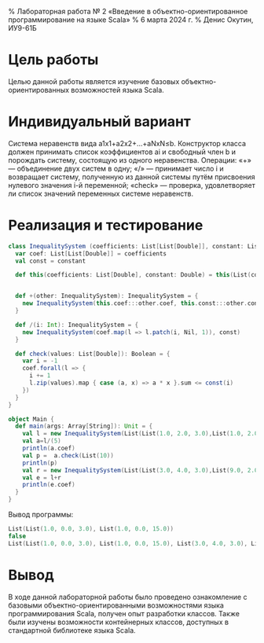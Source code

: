 % Лабораторная работа № 2 «Введение в объектно-ориентированное программирование
  на языке Scala»
% 6 марта 2024 г.
% Денис Окутин, ИУ9-61Б

# Цель работы
Целью данной работы является изучение базовых объектно-ориентированных 
возможностей языка Scala.

# Индивидуальный вариант
Система неравенств вида a1x1+a2x2+…+aNxN≤b. Конструктор класса должен принимать список 
коэффициентов ai и свободный член b и порождать систему, состоящую из одного неравенства.
Операции: «+» — объединение двух систем в одну; «/» — принимает число i и возвращает систему,
полученную из данной системы путём присвоения нулевого значения i-й переменной; 
«check» — проверка, удовлетворяет ли список значений переменных системе неравенств.

# Реализация и тестирование

```scala
class InequalitySystem (coefficients: List[List[Double]], constant: List[Double]) {
  var coef: List[List[Double]] = coefficients
  val const = constant

  def this(coefficients: List[Double], constant: Double) = this(List(coefficients), List(constant))


  def +(other: InequalitySystem): InequalitySystem = {
    new InequalitySystem(this.coef:::other.coef, this.const:::other.const)
  }

  def /(i: Int): InequalitySystem = {
    new InequalitySystem(coef.map(l => l.patch(i, Nil, 1)), const)
  }

  def check(values: List[Double]): Boolean = {
    var i = -1
    coef.forall(l => {
      i += 1
      l.zip(values).map { case (a, x) => a * x }.sum <= const(i)
    })
  }
}

object Main {
  def main(args: Array[String]): Unit = {
    val l = new InequalitySystem(List(List(1.0, 2.0, 3.0),List(1.0, 2.0, 15.0)), List(10.0,9.0))
    val a=l/(5)
    println(a.coef)
    val p =  a.check(List(10))
    println(p)
    val r = new InequalitySystem(List(List(3.0, 4.0, 3.0),List(9.0, 2.0, 15.0)), List(110.0,90.0))
    val e = l+r
    println(e.coef)
  }
}
```

Вывод программы:

```scala
List(List(1.0, 0.0, 3.0), List(1.0, 0.0, 15.0))
false
List(List(1.0, 0.0, 3.0), List(1.0, 0.0, 15.0), List(3.0, 4.0, 3.0), List(9.0, 2.0, 15.0))
```

# Вывод
В ходе данной лабораторной работы было проведено ознакомление с базовыми
объектно-ориентированными возможностями языка программирования Scala,
получен опыт разработки классов.
Также были изучены возможности контейнерных классов, доступных в стандартной библиотеке
языка Scala.